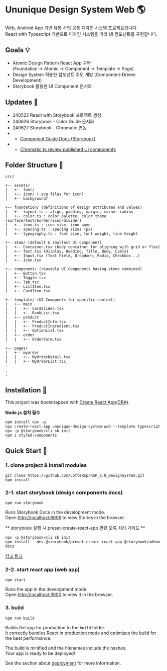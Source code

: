 # Ununique Design System Web 🌎

Web, Android App 기반 유통 사업 공통 디자인 시스템 프로젝트입니다.<br/>
React with Typescript 기반으로 디자인 시스템을 따라 UI 컴포넌트를 구현합니다.

## Goals 💡

- Atomic Design Pattern React App 구현<br />
  (Foundation -> Atomic -> Component -> Template -> Page)
- Design System 적용한 컴포넌트 주도 개발 (Component-Driven Development)
- Storybook 활용한 UI Component 문서화

## Updates 📝

- 240522 React with Storybook 프로젝트 생성
- 240626 Storybook - Color Guide 문서화
- 240627 Storybook - Chromatic 연동
- - [Component Guide Docs (Storybook)](https://667cc5b39b0826f0a57d0da5-ubsrekksct.chromatic.com/)
- - [Chromatic to review published UI components](https://www.chromatic.com/builds?appId=667cc5b39b0826f0a57d0da5)

## Folder Structure 📁

```
src/

+-- assets/
|   +-- font/
|   +-- icon/ (.svg files for icon)
|   +-- background/

+-- foundation/ (definitions of design attributes and values)
|   +-- layout.ts : align, padding, margin, corner radius
|   +-- color.ts : color palette, color theme (surface/text/border/icon/divider)
|   +-- icon.ts : icon size, icon name
|   +-- spacing.ts : spacing sizes (px)
|   +-- typography.ts : font size, font weight, line height

+-- atom/ (default & smallest UI Component)
|   +-- Container.tsx (body container for aligning with grid or flex)
|   +-- Text.tsx (Display, Heading, Title, Body, Lable)
|   +-- Input.tsx (Text Field, Dropdown, Radio, Checkbox...)
|   +-- Icon.tsx

+-- component/ (reusable UI Components having atoms combined)
|   +-- Button.tsx
|   +-- Toggle.tsx
|   +-- Tab.tsx
|   +-- ListItem.tsx
|   +-- CardItem.tsx

+-- template/ (UI Componets for specific context)
|   +-- main
|   |   +-- CardSlider.tsx
|   |   +-- RankList.tsx
|   +-- product
|   |   +-- ProductInfo.tsx
|   |   +-- ProductIngredient.tsx
|   |   +-- OptionList.tsx
|   +-- order
|   |   +-- OrderForm.tsx

+-- pages/
|   +-- myorder
|   |   +-- MyOrderDetail.tsx
|   |   +-- MyOrderList.tsx
.
.
.
```

## Installation 🚀

This project was bootstrapped with [Create React App(CRA)](https://github.com/facebook/create-react-app).

**Node.js 설치 필수**

```
npm install npx -g
npx create-react-app ununique-design-system-web --template typescript
npx -p @storybook/cli sb init
npm i styled-components
```

## Quick Start 🚀

### 1. clone project & install modules

```
git clone https://github.com/LotteRsp/RSP_2.0_DesignSystem.git
npm install
```

### 2-1. start storybook (design components docs)

```
npm run storybook
```

Runs Storybook Docs in the development mode.\
Open [http://localhost:6006](http://localhost:6006) to view Stories in the browser.

** storybook 실행 시 preset-create-react-app 관련 오류 처리 가이드 **

```
npx -p @storybook/cli sb init
npm install --dev @storybook/preset-create-react-app @storybook/addon-docs
```

[참고 링크](https://velog.io/@velopert/storybook-tips-and-tutorial-conclusion)

### 2-2. start react app (web app)

```
npm start
```

Runs the app in the development mode.\
Open [http://localhost:3000](http://localhost:3000) to view it in the browser.

### 3. build

```
npm run build
```

Builds the app for production to the `build` folder.\
It correctly bundles React in production mode and optimizes the build for the best performance.

The build is minified and the filenames include the hashes.\
Your app is ready to be deployed!

See the section about [deployment](https://facebook.github.io/create-react-app/docs/deployment) for more information.
